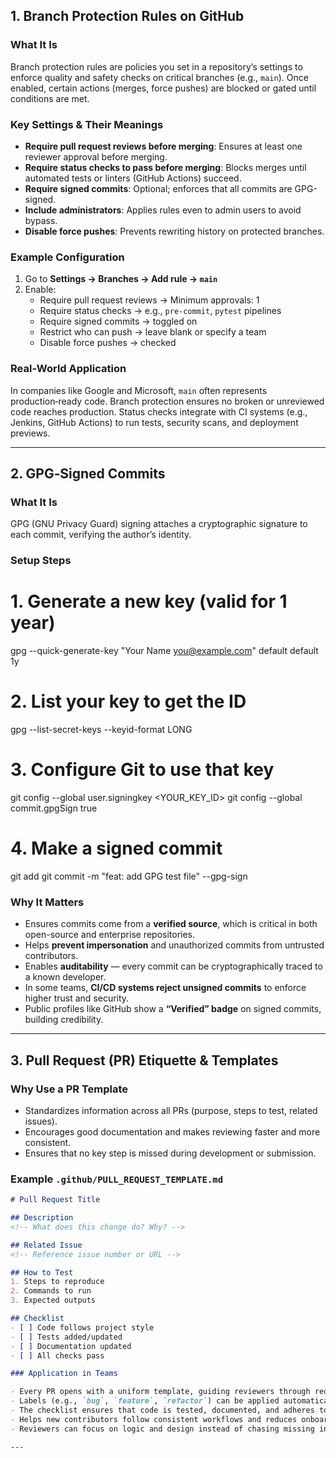 ## 1. Branch Protection Rules on GitHub

### What It Is

Branch protection rules are policies you set in a repository’s settings to enforce quality and safety checks on critical branches (e.g., `main`). Once enabled, certain actions (merges, force pushes) are blocked or gated until conditions are met.

### Key Settings & Their Meanings

- **Require pull request reviews before merging**: Ensures at least one reviewer approval before merging.  
- **Require status checks to pass before merging**: Blocks merges until automated tests or linters (GitHub Actions) succeed.  
- **Require signed commits**: Optional; enforces that all commits are GPG-signed.  
- **Include administrators**: Applies rules even to admin users to avoid bypass.  
- **Disable force pushes**: Prevents rewriting history on protected branches.

### Example Configuration

1. Go to **Settings → Branches → Add rule → `main`**  
2. Enable:  
   - Require pull request reviews → Minimum approvals: 1  
   - Require status checks → e.g., `pre-commit`, `pytest` pipelines  
   - Require signed commits → toggled on  
   - Restrict who can push → leave blank or specify a team  
   - Disable force pushes → checked  

### Real‑World Application

In companies like Google and Microsoft, `main` often represents production‑ready code. Branch protection ensures no broken or unreviewed code reaches production. Status checks integrate with CI systems (e.g., Jenkins, GitHub Actions) to run tests, security scans, and deployment previews.

---

## 2. GPG‑Signed Commits

### What It Is

GPG (GNU Privacy Guard) signing attaches a cryptographic signature to each commit, verifying the author’s identity.

### Setup Steps
# 1. Generate a new key (valid for 1 year)
gpg --quick-generate-key "Your Name <you@example.com>" default default 1y

# 2. List your key to get the ID
gpg --list-secret-keys --keyid-format LONG

# 3. Configure Git to use that key
git config --global user.signingkey <YOUR_KEY_ID>
git config --global commit.gpgSign true

# 4. Make a signed commit
git add <file>
git commit -m "feat: add GPG test file" --gpg-sign

### Why It Matters

- Ensures commits come from a **verified source**, which is critical in both open-source and enterprise repositories.
- Helps **prevent impersonation** and unauthorized commits from untrusted contributors.
- Enables **auditability** — every commit can be cryptographically traced to a known developer.
- In some teams, **CI/CD systems reject unsigned commits** to enforce higher trust and security.
- Public profiles like GitHub show a **“Verified” badge** on signed commits, building credibility.

---

## 3. Pull Request (PR) Etiquette & Templates

### Why Use a PR Template

- Standardizes information across all PRs (purpose, steps to test, related issues).
- Encourages good documentation and makes reviewing faster and more consistent.
- Ensures that no key step is missed during development or submission.

### Example `.github/PULL_REQUEST_TEMPLATE.md`

```markdown
# Pull Request Title

## Description
<!-- What does this change do? Why? -->

## Related Issue
<!-- Reference issue number or URL -->

## How to Test
1. Steps to reproduce
2. Commands to run
3. Expected outputs

## Checklist
- [ ] Code follows project style
- [ ] Tests added/updated
- [ ] Documentation updated
- [ ] All checks pass

### Application in Teams

- Every PR opens with a uniform template, guiding reviewers through required sections.
- Labels (e.g., `bug`, `feature`, `refactor`) can be applied automatically via GitHub Actions or manually.
- The checklist ensures that code is tested, documented, and adheres to the team's standards before merging.
- Helps new contributors follow consistent workflows and reduces onboarding effort.
- Reviewers can focus on logic and design instead of chasing missing information or context.

---